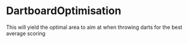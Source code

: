 # DartboardOptimisation
This will yield the optimal area to aim at when throwing darts for the best average scoring
